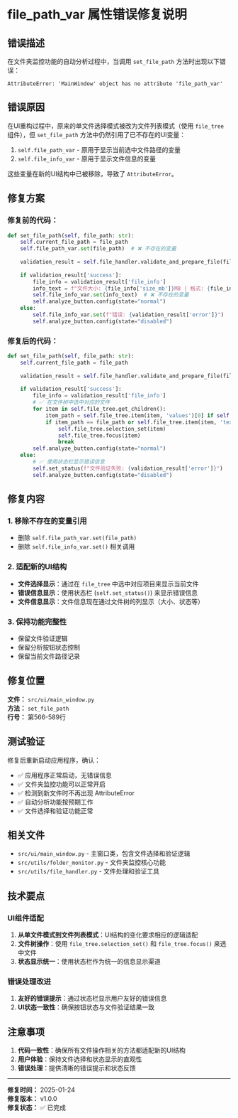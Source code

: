 # file_path_var 属性错误修复说明

## 错误描述

在文件夹监控功能的自动分析过程中，当调用 `set_file_path` 方法时出现以下错误：

```
AttributeError: 'MainWindow' object has no attribute 'file_path_var'
```

## 错误原因

在UI重构过程中，原来的单文件选择模式被改为文件列表模式（使用 `file_tree` 组件），但 `set_file_path` 方法中仍然引用了已不存在的UI变量：

1. `self.file_path_var` - 原用于显示当前选中文件路径的变量
2. `self.file_info_var` - 原用于显示文件信息的变量

这些变量在新的UI结构中已被移除，导致了 `AttributeError`。

## 修复方案

### 修复前的代码：
```python
def set_file_path(self, file_path: str):
    self.current_file_path = file_path
    self.file_path_var.set(file_path)  # ❌ 不存在的变量
    
    validation_result = self.file_handler.validate_and_prepare_file(file_path)
    
    if validation_result['success']:
        file_info = validation_result['file_info']
        info_text = f"文件大小: {file_info['size_mb']}MB | 格式: {file_info['extension'].upper()}"
        self.file_info_var.set(info_text)  # ❌ 不存在的变量
        self.analyze_button.config(state="normal")
    else:
        self.file_info_var.set(f"错误: {validation_result['error']}")  # ❌ 不存在的变量
        self.analyze_button.config(state="disabled")
```

### 修复后的代码：
```python
def set_file_path(self, file_path: str):
    self.current_file_path = file_path
    
    validation_result = self.file_handler.validate_and_prepare_file(file_path)
    
    if validation_result['success']:
        file_info = validation_result['file_info']
        # ✅ 在文件树中选中对应的文件
        for item in self.file_tree.get_children():
            item_path = self.file_tree.item(item, 'values')[0] if self.file_tree.item(item, 'values') else ''
            if item_path == file_path or self.file_tree.item(item, 'text') == os.path.basename(file_path):
                self.file_tree.selection_set(item)
                self.file_tree.focus(item)
                break
        self.analyze_button.config(state="normal")
    else:
        # ✅ 使用状态栏显示错误信息
        self.set_status(f"文件验证失败: {validation_result['error']}")
        self.analyze_button.config(state="disabled")
```

## 修复内容

### 1. 移除不存在的变量引用
- 删除 `self.file_path_var.set(file_path)`
- 删除 `self.file_info_var.set()` 相关调用

### 2. 适配新的UI结构
- **文件选择显示**：通过在 `file_tree` 中选中对应项目来显示当前文件
- **错误信息显示**：使用状态栏 (`self.set_status()`) 来显示错误信息
- **文件信息显示**：文件信息现在通过文件树的列显示（大小、状态等）

### 3. 保持功能完整性
- 保留文件验证逻辑
- 保留分析按钮状态控制
- 保留当前文件路径记录

## 修复位置

**文件：** `src/ui/main_window.py`  
**方法：** `set_file_path`  
**行号：** 第566-589行

## 测试验证

修复后重新启动应用程序，确认：

- ✅ 应用程序正常启动，无错误信息
- ✅ 文件夹监控功能可以正常开启
- ✅ 检测到新文件时不再出现 AttributeError
- ✅ 自动分析功能按预期工作
- ✅ 文件选择和验证功能正常

## 相关文件

- `src/ui/main_window.py` - 主窗口类，包含文件选择和验证逻辑
- `src/utils/folder_monitor.py` - 文件夹监控核心功能
- `src/utils/file_handler.py` - 文件处理和验证工具

## 技术要点

### UI组件适配
1. **从单文件模式到文件列表模式**：UI结构的变化要求相应的逻辑适配
2. **文件树操作**：使用 `file_tree.selection_set()` 和 `file_tree.focus()` 来选中文件
3. **状态显示统一**：使用状态栏作为统一的信息显示渠道

### 错误处理改进
1. **友好的错误提示**：通过状态栏显示用户友好的错误信息
2. **UI状态一致性**：确保按钮状态与文件验证结果一致

## 注意事项

1. **代码一致性**：确保所有文件操作相关的方法都适配新的UI结构
2. **用户体验**：保持文件选择和状态显示的直观性
3. **错误处理**：提供清晰的错误提示和状态反馈

---

**修复时间：** 2025-01-24  
**修复版本：** v1.0.0  
**修复状态：** ✅ 已完成